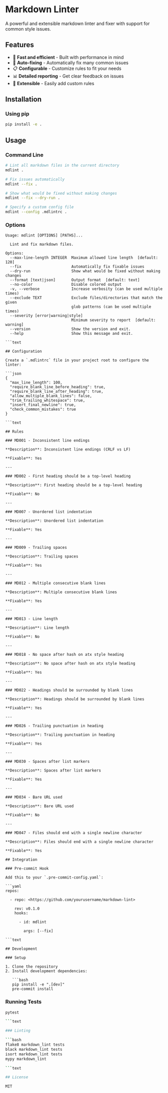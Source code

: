 # Markdown Linter

A powerful and extensible markdown linter and fixer with support for common style issues.

## Features

- 🚀 **Fast and efficient** - Built with performance in mind
- 🔧 **Auto-fixing** - Automatically fix many common issues
- 📋 **Configurable** - Customize rules to fit your needs
- 📊 **Detailed reporting** - Get clear feedback on issues
- 🔌 **Extensible** - Easily add custom rules

## Installation

### Using pip

```bash
pip install -e .
```

## Usage

### Command Line

```bash
# Lint all markdown files in the current directory
mdlint .

# Fix issues automatically
mdlint --fix .

# Show what would be fixed without making changes
mdlint --fix --dry-run .

# Specify a custom config file
mdlint --config .mdlintrc .
```

### Options

``` text
Usage: mdlint [OPTIONS] [PATHS]...

  Lint and fix markdown files.

Options:
  --max-line-length INTEGER  Maximum allowed line length  [default: 120]
  --fix                      Automatically fix fixable issues
  --dry-run                  Show what would be fixed without making changes
  --format [text|json]       Output format  [default: text]
  --no-color                 Disable colored output
  -v, --verbose              Increase verbosity (can be used multiple times)
  --exclude TEXT             Exclude files/directories that match the given
                             glob patterns (can be used multiple times)
  --severity [error|warning|style]
                             Minimum severity to report  [default: warning]
  --version                  Show the version and exit.
  --help                     Show this message and exit.

```text

## Configuration

Create a `.mdlintrc` file in your project root to configure the linter:

```json
{
  "max_line_length": 100,
  "require_blank_line_before_heading": true,
  "require_blank_line_after_heading": true,
  "allow_multiple_blank_lines": false,
  "trim_trailing_whitespace": true,
  "insert_final_newline": true,
  "check_common_mistakes": true
}

```text

## Rules

### MD001 - Inconsistent line endings

**Description**: Inconsistent line endings (CRLF vs LF)

**Fixable**: Yes

---

### MD002 - First heading should be a top-level heading

**Description**: First heading should be a top-level heading

**Fixable**: No

---

### MD007 - Unordered list indentation

**Description**: Unordered list indentation

**Fixable**: Yes

---

### MD009 - Trailing spaces

**Description**: Trailing spaces

**Fixable**: Yes

---

### MD012 - Multiple consecutive blank lines

**Description**: Multiple consecutive blank lines

**Fixable**: Yes

---

### MD013 - Line length

**Description**: Line length

**Fixable**: No

---

### MD018 - No space after hash on atx style heading

**Description**: No space after hash on atx style heading

**Fixable**: Yes

---

### MD022 - Headings should be surrounded by blank lines

**Description**: Headings should be surrounded by blank lines

**Fixable**: Yes

---

### MD026 - Trailing punctuation in heading

**Description**: Trailing punctuation in heading

**Fixable**: Yes

---

### MD030 - Spaces after list markers

**Description**: Spaces after list markers

**Fixable**: Yes

---

### MD034 - Bare URL used

**Description**: Bare URL used

**Fixable**: No

---

### MD047 - Files should end with a single newline character

**Description**: Files should end with a single newline character

**Fixable**: Yes

## Integration

### Pre-commit Hook

Add this to your `.pre-commit-config.yaml`:

```yaml
repos:

  - repo: <https://github.com/yourusername/markdown-lint>

    rev: v0.1.0
    hooks:

      - id: mdlint

        args: [--fix]

```text

## Development

### Setup

1. Clone the repository
2. Install development dependencies:

   ```bash
   pip install -e ".[dev]"
   pre-commit install
   ```

### Running Tests

```bash
pytest

```text

### Linting

```bash
flake8 markdown_lint tests
black markdown_lint tests
isort markdown_lint tests
mypy markdown_lint

```text

## License

MIT

